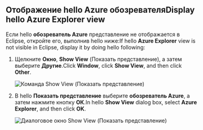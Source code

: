 ## <a name="display-hello-azure-explorer-view"></a><span data-ttu-id="07d23-101">Отображение hello Azure обозревателя</span><span class="sxs-lookup"><span data-stu-id="07d23-101">Display hello Azure Explorer view</span></span>

<span data-ttu-id="07d23-102">Если hello **обозреватель Azure** представление не отображается в Eclipse, откройте его, выполнив hello ниже:</span><span class="sxs-lookup"><span data-stu-id="07d23-102">If hello **Azure Explorer** view is not visible in Eclipse, display it by doing hello following:</span></span>

1. <span data-ttu-id="07d23-103">Щелкните **Окно**, **Show View** (Показать представление), а затем выберите **Другие**.</span><span class="sxs-lookup"><span data-stu-id="07d23-103">Click **Window**, click **Show View**, and then click **Other**.</span></span>

   ![Команда Show View (Показать представление)](./media/azure-toolkit-for-eclipse-show-azure-explorer/show-az-exp-01.png)

2. <span data-ttu-id="07d23-105">В hello **Показать представление** выберите **обозреватель Azure**, а затем нажмите кнопку **ОК**.</span><span class="sxs-lookup"><span data-stu-id="07d23-105">In hello **Show View** dialog box, select **Azure Explorer**, and then click **OK**.</span></span>

   ![Диалоговое окно Show View (Показать представление)](./media/azure-toolkit-for-eclipse-show-azure-explorer/show-az-exp-02.png)

